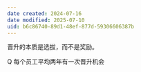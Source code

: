 ```yaml
---
date created: 2024-07-16
date modified: 2025-07-10
uid: b6c86740-89d1-48ef-877d-59306606387b
---
```


晋升的本质是选拔，而不是奖励。

Q 每个员工平均两年有一次晋升机会
